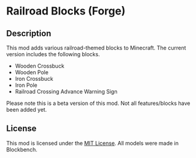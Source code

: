 # Railroad Blocks (Forge)

## Description

This mod adds various railroad-themed blocks to Minecraft.
The current version includes the following blocks.

* Wooden Crossbuck
* Wooden Pole
* Iron Crossbuck
* Iron Pole
* Railroad Crossing Advance Warning Sign

Please note this is a beta version of this mod. Not all features/blocks have been added yet.

## License

This mod is licensed under the [MIT License](https://github.com/SamTheGamer39/MinecraftRailroadBlocks/blob/main/LICENSE.txt).
All models were made in Blockbench.